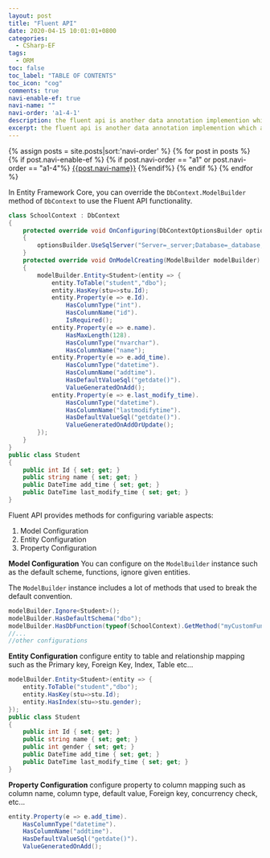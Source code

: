 ```yaml
---
layout: post
title: "Fluent API"
date: 2020-04-15 10:01:01+0800
categories:
  - CSharp-EF
tags:
  - ORM
toc: false
toc_label: "TABLE OF CONTENTS"
toc_icon: "cog"
comments: true
navi-enable-ef: true
navi-name: ""
navi-order: 'a1-4-1'
description: the fluent api is another data annotation implemention which applied more functions.
excerpt: the fluent api is another data annotation implemention which applied more functions.
---
```

<!--navigation bar-->
<div class='navi-link-container'>
  {% assign posts = site.posts|sort:'navi-order' %}
  {% for post in posts %}
    {% if post.navi-enable-ef %}
        {% if post.navi-order == "a1" or 
              post.navi-order == "a1-4"%}
            <a href="{{ site.baseurl }}{{ post.url }}" class='navi-link'>{{post.navi-name}}</a>
        {%endif%}
    {% endif %}
  {% endfor %}
<a class='navi-link'></a></div>
<!--navigation bar-->

In Entity Framework Core, you can override the `DbContext.ModelBuilder` method of `DbContext` to use the Fluent API functionality.

```c#
class SchoolContext : DbContext
{
    protected override void OnConfiguring(DbContextOptionsBuilder optionsBuilder)
    {
        optionsBuilder.UseSqlServer("Server=_server;Database=_database;Trusted_Connection=True;");
    }
    protected override void OnModelCreating(ModelBuilder modelBuilder)
    {
        modelBuilder.Entity<Student>(entity => {
            entity.ToTable("student","dbo");
            entity.HasKey(stu=>stu.Id);
            entity.Property(e => e.Id).
                HasColumnType("int").
                HasColumnName("id").
                IsRequired();
            entity.Property(e => e.name).
                HasMaxLength(128).
                HasColumnType("nvarchar").
                HasColumnName("name");
            entity.Property(e => e.add_time).
                HasColumnType("datetime").
                HasColumnName("addtime").
                HasDefaultValueSql("getdate()").
                ValueGeneratedOnAdd();
            entity.Property(e => e.last_modify_time).
                HasColumnType("datetime").
                HasColumnName("lastmodifytime").
                HasDefaultValueSql("getdate()").
                ValueGeneratedOnAddOrUpdate();
        });
    }
}
public class Student
{
    public int Id { set; get; }
    public string name { set; get; }
    public DateTime add_time { set; get; }
    public DateTime last_modify_time { set; get; }
}
```
Fluent API provides methods for configuring variable aspects:
1. Model Configuration
2. Entity Configuration
3. Property Configuration

**Model Configuration**
You can configure on the `ModelBuilder` instance such as the default scheme, functions, ignore given entities. 

The `ModelBuilder` instance includes a lot of methods that used to break the default convention.
```c#
modelBuilder.Ignore<Student>();
modelBuilder.HasDefaultSchema("dbo");
modelBuilder.HasDbFunction(typeof(SchoolContext).GetMethod("myCustomFunction"));
//...
//other configurations
```

**Entity Configuration**
configure entity to table and relationship mapping such as the Primary key, Foreign Key, Index, Table etc...

```c#
modelBuilder.Entity<Student>(entity => {
    entity.ToTable("student","dbo");
    entity.HasKey(stu=>stu.Id);
    entity.HasIndex(stu=>stu.gender);
});
public class Student
{
    public int Id { set; get; }
    public string name { set; get; }
    public int gender { set; get; }
    public DateTime add_time { set; get; }
    public DateTime last_modify_time { set; get; }
}
```
**Property Configuration**
configure property to column mapping such as column name, column type, default value, Foreign key, concurrency check, etc...
```c#
entity.Property(e => e.add_time).
    HasColumnType("datetime").
    HasColumnName("addtime").
    HasDefaultValueSql("getdate()").
    ValueGeneratedOnAdd();
```

